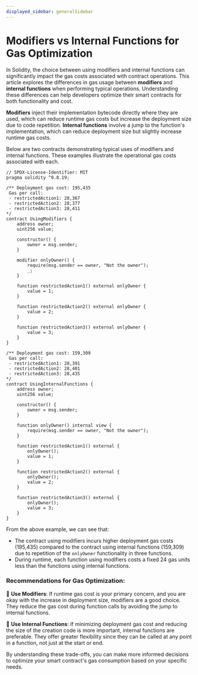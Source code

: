 ```yaml
---
displayed_sidebar: generalSidebar
---
```


# Modifiers vs Internal Functions for Gas Optimization

In Solidity, the choice between using modifiers and internal functions can significantly impact the gas costs associated with contract operations. This article explores the differences in gas usage between **modifiers** and **internal functions** when performing typical operations. Understanding these differences can help developers optimize their smart contracts for both functionality and cost.

**Modifiers** inject their implementation bytecode directly where they are used, which can reduce runtime gas costs but increase the deployment size due to code repetition. **Internal functions** involve a jump to the function's implementation, which can reduce deployment size but slightly increase runtime gas costs.

Below are two contracts demonstrating typical uses of modifiers and internal functions. These examples illustrate the operational gas costs associated with each.

```solidity
// SPDX-License-Identifier: MIT
pragma solidity ^0.8.19;

/** Deployment gas cost: 195,435
 Gas per call:
 - restrictedAction1: 28,367
 - restrictedAction2: 28,377
 - restrictedAction3: 28,411
*/
contract UsingModifiers {
    address owner;
    uint256 value;

    constructor() {
        owner = msg.sender;
    }

    modifier onlyOwner() {
        require(msg.sender == owner, "Not the owner");
        _;
    }

    function restrictedAction1() external onlyOwner {
        value = 1;
    }

    function restrictedAction2() external onlyOwner {
        value = 2;
    }

    function restrictedAction3() external onlyOwner {
        value = 3;
    }
}

/** Deployment gas cost: 159,309
 Gas per call:
 - restrictedAction1: 28,391
 - restrictedAction2: 28,401
 - restrictedAction3: 28,435
*/
contract UsingInternalFunctions {
    address owner;
    uint256 value;

    constructor() {
        owner = msg.sender;
    }

    function onlyOwner() internal view {
        require(msg.sender == owner, "Not the owner");
    }

    function restrictedAction1() external {
        onlyOwner();
        value = 1;
    }

    function restrictedAction2() external {
        onlyOwner();
        value = 2;
    }

    function restrictedAction3() external {
        onlyOwner();
        value = 3;
    }
}
```

From the above example, we can see that:

- The contract using modifiers incurs higher deployment gas costs (195,435) compared to the contract using internal functions (159,309) due to repetition of the `onlyOwner` functionality in three functions.
- During runtime, each function using modifiers costs a fixed 24 gas units less than the functions using internal functions.

### Recommendations for Gas Optimization:

🌟 **Use Modifiers**: If runtime gas cost is your primary concern, and you are okay with the increase in deployment size, modifiers are a good choice. They reduce the gas cost during function calls by avoiding the jump to internal functions.

🌟 **Use Internal Functions**: If minimizing deployment gas cost and reducing the size of the creation code is more important, internal functions are preferable. They offer greater flexibility since they can be called at any point in a function, not just at the start or end.

By understanding these trade-offs, you can make more informed decisions to optimize your smart contract's gas consumption based on your specific needs.
